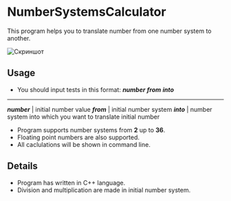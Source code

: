 # NumberSystemsCalculator
This program helps you to translate number from one number system to another.

![Скриншот](https://downloader.disk.yandex.ru/preview/e4cd837c4068907da0dea87bb27aa2dfdf697b0ad021b9cd3343e8c955185115/5d022e7c/q2JDWbeSWvKHxYBCgJ7CRoNqYMQGvchBwTQ5exLYRTmNKwWR9uxiupvuNQkEr8R9uwY_vaiB3Axt7luccSfH6A%3D%3D?uid=0&filename=2018-10-02_222642.png&disposition=inline&hash=&limit=0&content_type=image%2Fpng&tknv=v2&size=2048x2048)

## Usage
* You should input tests in this format: ***number*** ***from*** ***into***
--------------------------------------------------------------
***number*** | initial number value
***from***   | initial number system
***into***   | number system into which you want to translate initial number

* Program supports number systems from **2** up to **36**.
* Floating point numbers are also supported.
* All caclulations will be shown in command line.

## Details
* Program has written in C++ language.
* Division and multiplication are made in initial number system.
